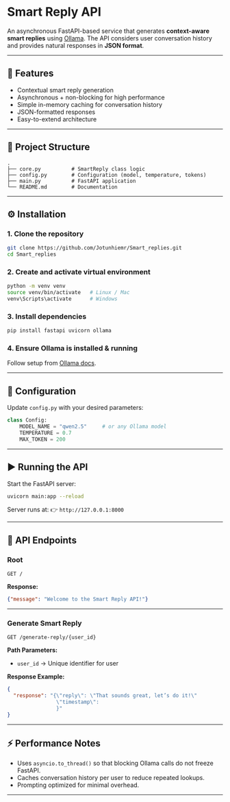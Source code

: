 
# Smart Reply API

An asynchronous FastAPI-based service that generates **context-aware smart replies** using [Ollama](https://ollama.ai/).
The API considers user conversation history and provides natural responses in **JSON format**.

---

## 🚀 Features

* Contextual smart reply generation
* Asynchronous + non-blocking for high performance
* Simple in-memory caching for conversation history
* JSON-formatted responses
* Easy-to-extend architecture

---

## 📂 Project Structure

```
.
├── core.py          # SmartReply class logic
├── config.py        # Configuration (model, temperature, tokens)
├── main.py          # FastAPI application
└── README.md        # Documentation
```

---

## ⚙️ Installation

### 1. Clone the repository

```bash
git clone https://github.com/Jotunhiemr/Smart_replies.git
cd Smart_replies
```

### 2. Create and activate virtual environment

```bash
python -m venv venv
source venv/bin/activate   # Linux / Mac
venv\Scripts\activate      # Windows
```

### 3. Install dependencies

```bash
pip install fastapi uvicorn ollama
```

### 4. Ensure Ollama is installed & running

Follow setup from [Ollama docs](https://ollama.ai/).

---

## 🔧 Configuration

Update `config.py` with your desired parameters:

```python
class Config:
    MODEL_NAME = "qwen2.5"     # or any Ollama model
    TEMPERATURE = 0.7
    MAX_TOKEN = 200
```

---

## ▶️ Running the API

Start the FastAPI server:

```bash
uvicorn main:app --reload
```

Server runs at:
👉 `http://127.0.0.1:8000`

---

## 📌 API Endpoints

### **Root**

```http
GET /
```

**Response:**

```json
{"message": "Welcome to the Smart Reply API!"}
```

---

### **Generate Smart Reply**

```http
GET /generate-reply/{user_id}
```

**Path Parameters:**

* `user_id` → Unique identifier for user

**Response Example:**

```json
{
  "response": "{\"reply\": \"That sounds great, let’s do it!\"
                \"timestamp\":
                }"
}
```

---

## ⚡ Performance Notes

* Uses `asyncio.to_thread()` so that blocking Ollama calls do not freeze FastAPI.
* Caches conversation history per user to reduce repeated lookups.
* Prompting optimized for minimal overhead.

---

